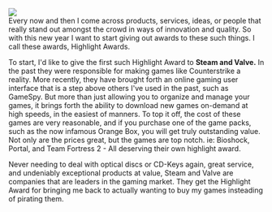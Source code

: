 [![](http://bp3.blogger.com/_kfv2ADnjgQg/R3xuDNDVQoI/AAAAAAAAAFg/cotST_a-qe4/s400/steam.jpg)](http://bp3.blogger.com/_kfv2ADnjgQg/R3xuDNDVQoI/AAAAAAAAAFg/cotST_a-qe4/s1600-h/steam.jpg)  
Every now and then I come across products, services, ideas, or people that really stand out amongst the crowd in ways of innovation and quality. So with this new year I want to start giving out awards to these such things. I call these awards, Highlight Awards.  
  
  
To start, I'd like to give the first such Highlight Award to **Steam and Valve.** In the past they were responsible for making games like Counterstrike a reality. More recently, they have brought forth an online gaming user interface that is a step above others I've used in the past, such as GameSpy. But more than just allowing you to organize and manage your games, it brings forth the ability to download new games on-demand at high speeds, in the easiest of manners. To top it off, the cost of these games are very reasonable, and if you purchase one of the game packs, such as the now infamous Orange Box, you will get truly outstanding value. Not only are the prices great, but the games are top notch. ie: Bioshock, Portal, and Team Fortress 2 - All deserving their own highlight award.  
  
Never needing to deal with optical discs or CD-Keys again, great service, and undeniably exceptional products at value, Steam and Valve are companies that are leaders in the gaming market. They get the Highlight Award for bringing me back to actually wanting to buy my games insteading of pirating them.